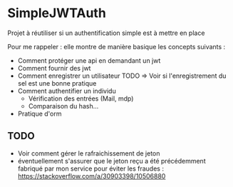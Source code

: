 # SimpleJWTAuth

Projet à réutiliser si un authentification simple est à mettre en place

Pour me rappeler : elle montre de manière basique les concepts suivants :

* Comment protéger une api en demandant un jwt
* Comment fournir des jwt
* Comment enregistrer un utilisateur TODO => Voir si l'enregistrement du sel est une bonne pratique
* Comment authentifier un individu 
    * Vérification des entrées (Mail, mdp)
    * Comparaison du hash...
* Pratique d'orm 


## TODO
- Voir comment gérer le rafraichissement de jeton
- éventuellement s'assurer que le jeton reçu a été précédemment fabriqué par mon service pour éviter les fraudes : https://stackoverflow.com/a/30903398/10506880